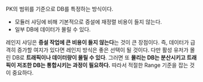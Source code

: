 PK의 범위를 기준으로 DB를 특정하는 방식이다.
- 모듈러 샤딩에 비해 기본적으로 증설에 재정렬 비용이 들지 않는다.
- 일부 DB에 데이터가 몰릴 수 있다.

레인지 샤딩은 **증설 작업에 큰 비용이 들지 않는다**는 것이 큰 장점이다.
즉, 데이터가 급격히 증가할 여지가 있다면 레인지 방식은 좋은 선택이 될 것이다.
다만 활성 유저가 몰린 DB로 **트래픽이나 데이터량이 몰릴 수 있다**. 그러면 또 **몰리는 DB는 분산시키고 트래픽이 저조한 DB는 통합시키는 과정이 필요하다.**
따라서 적절한 Range 기준을 잡는 것이 중요하다.